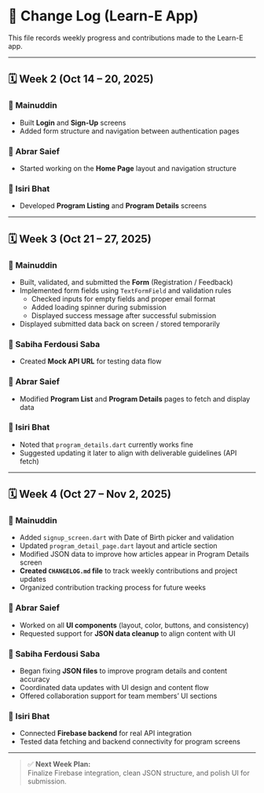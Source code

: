 # 📘 Change Log (Learn-E App)

This file records weekly progress and contributions made to the Learn-E app.

---

## 🗓️ Week 2 (Oct 14 – 20, 2025)

### 👤 Mainuddin
- Built **Login** and **Sign-Up** screens  
- Added form structure and navigation between authentication pages  

### 👤 Abrar Saief
- Started working on the **Home Page** layout and navigation structure  

### 👤 Isiri Bhat
- Developed **Program Listing** and **Program Details** screens  

---

## 🗓️ Week 3 (Oct 21 – 27, 2025)

### 👤 Mainuddin
- Built, validated, and submitted the **Form** (Registration / Feedback)  
- Implemented form fields using `TextFormField` and validation rules  
  - Checked inputs for empty fields and proper email format  
  - Added loading spinner during submission  
  - Displayed success message after successful submission  
- Displayed submitted data back on screen / stored temporarily  

### 👤 Sabiha Ferdousi Saba
- Created **Mock API URL** for testing data flow  

### 👤 Abrar Saief
- Modified **Program List** and **Program Details** pages to fetch and display data  

### 👤 Isiri Bhat
- Noted that `program_details.dart` currently works fine  
- Suggested updating it later to align with deliverable guidelines (API fetch)  

---

## 🗓️ Week 4 (Oct 27 – Nov 2, 2025)

### 👤 Mainuddin
- Added `signup_screen.dart` with Date of Birth picker and validation  
- Updated `program_detail_page.dart` layout and article section  
- Modified JSON data to improve how articles appear in Program Details screen  
- **Created `CHANGELOG.md` file** to track weekly contributions and project updates  
- Organized contribution tracking process for future weeks  

### 👤 Abrar Saief
- Worked on all **UI components** (layout, color, buttons, and consistency)  
- Requested support for **JSON data cleanup** to align content with UI  

### 👤 Sabiha Ferdousi Saba
- Began fixing **JSON files** to improve program details and content accuracy  
- Coordinated data updates with UI design and content flow  
- Offered collaboration support for team members’ UI sections  

### 👤 Isiri Bhat
- Connected **Firebase backend** for real API integration  
- Tested data fetching and backend connectivity for program screens  

---

> ✅ **Next Week Plan:**  
> Finalize Firebase integration, clean JSON structure, and polish UI for submission.

